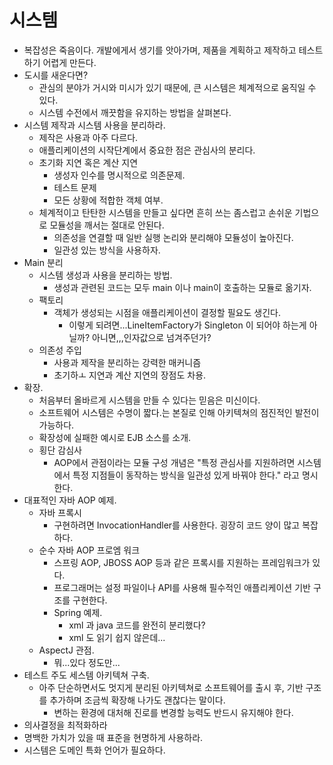 # 시스템

* 복잡성은 죽음이다. 개발에게서 생기를 앗아가며, 제품을 계획하고 제작하고 테스트하기 어렵게 만든다.
* 도시를 새운다면?
  * 관심의 분야가 거시와 미시가 있기 때문에, 큰 시스템은 체계적으로 움직일 수 있다.
  * 시스템 수전에서 깨끗함을 유지하는 방법을 살펴본다.
* 시스템 제작과 시스템 사용을 분리하라.
  * 제작은 사용과 아주 다르다.
  * 애플리케이션의 시작단계에서 중요한 점은 관심사의 분리다.
  * 초기화 지연 혹은 계산 지연
    * 생성자 인수를 명시적으로 의존문제.
    * 테스트 문제
    * 모든 상황에 적합한 객체 여부.
  * 체계적이고 탄탄한 시스템을 만들고 싶다면 흔히 쓰는 좀스럽고 손쉬운 기법으로 모듈성을 깨서는 절대로 안된다.
    * 의존성을 연결할 때 일반 실행 논리와 분리해야 모듈성이 높아진다.
    * 일관성 있는 방식을 사용하자.
* Main 분리
  * 시스템 생성과 사용을 분리하는 방법.
    * 생성과 관련된 코드는 모두 main 이나 main이 호출하는 모듈로 옮기자.
  * 팩토리
    * 객체가 생성되는 시점을 애플리케이션이 결정할 필요도 생긴다.
      * 이렇게 되려면...LineItemFactory가 Singleton 이 되어야 하는게 아닐까?
        아니면,,,인자값으로 넘겨주던가?
  * 의존성 주입
    * 사용과 제작을 분리하는 강력한 매커니즘
    * 초기하ㅗ 지연과 계산 지연의 장점도 차용.
* 확장.
  * 처음부터 올바르게 시스템을 만들 수 있다는 믿음은 미신이다. 
  * 소프트웨어 시스템은 수명이 짧다.는 본질로 인해 아키텍쳐의 점진적인 발전이 가능하다.
  * 확장성에 실패한 예시로 EJB 소스를 소개.
  * 횡단 감심사
    * AOP에서 관점이라는 모듈 구성 개념은 "특정 관심사를 지원하려면 시스템에서 특정 지점들이 동작하는 방식을 일관성 있게 바꿔야 한다." 라고 명시한다.
* 대표적인 자바 AOP 예제.
  * 자바 프록시
    * 구현하려면 InvocationHandler를 사용한다. 굉장히 코드 양이 많고 복잡하다.
  * 순수 자바 AOP 프로엠 워크
    * 스프링 AOP, JBOSS AOP 등과 같은 프록시를 지원하는 프레임워크가 있다.
    * 프로그래머는 설정 파일이나 API를 사용해 필수적인 애플리케이션 기반 구조를 구현한다.
    * Spring 예제.
      * xml 과 java 코드를 완전히 분리했다?
      * xml 도 읽기 쉽지 않은데...
  * AspectJ 관점.
    * 뭐...있다 정도만...
* 테스트 주도 세스템 아키텍쳐 구축.
  * 아주 단순하면서도 멋지게 분리된 아키텍쳐로 소프트웨어를 출시 후, 기반 구조를 추가하며 조금씩 확장해 나가도 괜찮다는 말이다.
    * 변하는 환경에 대처해 진로를 변경할 능력도 반드시 유지해야 한다. 
* 의사결정을 최적화하라
* 명백한 가치가 있을 때 표준을 현명하게 사용하라.
* 시스템은 도메인 특화 언어가 필요하다.